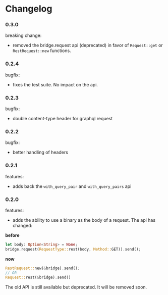 # Changelog

### 0.3.0
breaking change:
- removed the bridge.request api (deprecated) in favor of `Request::get` or `RestRequest::new` functions.

### 0.2.4
bugfix:
- fixes the test suite. No impact on the api.

### 0.2.3
bugfix:
- double content-type header for graphql request

### 0.2.2
bugfix:
- better handling of headers

### 0.2.1
features:
- adds back the `with_query_pair` and `with_query_pairs` api

### 0.2.0
features:
- adds the ability to use a binary as the body of a request. The api has changed:

**before**
```rust
let body: Option<String> = None;
bridge.request(RequestType::rest(body, Method::GET)).send();
```

**now**

```rust
RestRequest::new(&bridge).send();
// OR
Request::rest(&bridge).send()
```

The old API is still available but deprecated. It will be removed soon.
